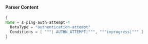 #### Parser Content
```Java
{
Name = s-ping-auth-attempt-4
  DataType = "authentication-attempt"
  Conditions = [ """| AUTHN_ATTEMPT|""", """inprogress|""" ]
}
```